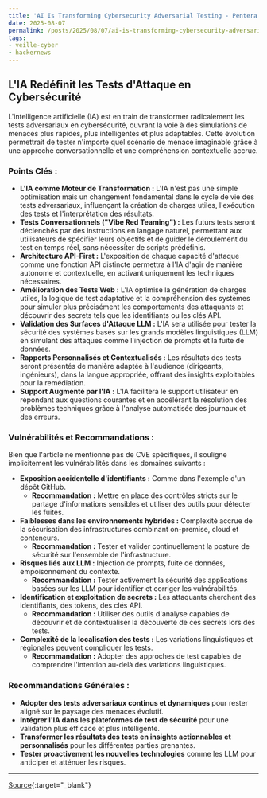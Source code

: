 ```yaml
---
title: 'AI Is Transforming Cybersecurity Adversarial Testing - Pentera Founder’s Vision'
date: 2025-08-07
permalink: /posts/2025/08/07/ai-is-transforming-cybersecurity-adversarial-testing-pentera-founders-vision/
tags:
- veille-cyber
- hackernews
---
```

## L'IA Redéfinit les Tests d'Attaque en Cybersécurité

L'intelligence artificielle (IA) est en train de transformer radicalement les tests adversariaux en cybersécurité, ouvrant la voie à des simulations de menaces plus rapides, plus intelligentes et plus adaptables. Cette évolution permettrait de tester n'importe quel scénario de menace imaginable grâce à une approche conversationnelle et une compréhension contextuelle accrue.

### Points Clés :

*   **L'IA comme Moteur de Transformation :** L'IA n'est pas une simple optimisation mais un changement fondamental dans le cycle de vie des tests adversariaux, influençant la création de charges utiles, l'exécution des tests et l'interprétation des résultats.
*   **Tests Conversationnels ("Vibe Red Teaming") :** Les futurs tests seront déclenchés par des instructions en langage naturel, permettant aux utilisateurs de spécifier leurs objectifs et de guider le déroulement du test en temps réel, sans nécessiter de scripts prédéfinis.
*   **Architecture API-First :** L'exposition de chaque capacité d'attaque comme une fonction API distincte permettra à l'IA d'agir de manière autonome et contextuelle, en activant uniquement les techniques nécessaires.
*   **Amélioration des Tests Web :** L'IA optimise la génération de charges utiles, la logique de test adaptative et la compréhension des systèmes pour simuler plus précisément les comportements des attaquants et découvrir des secrets tels que les identifiants ou les clés API.
*   **Validation des Surfaces d'Attaque LLM :** L'IA sera utilisée pour tester la sécurité des systèmes basés sur les grands modèles linguistiques (LLM) en simulant des attaques comme l'injection de prompts et la fuite de données.
*   **Rapports Personnalisés et Contextualisés :** Les résultats des tests seront présentés de manière adaptée à l'audience (dirigeants, ingénieurs), dans la langue appropriée, offrant des insights exploitables pour la remédiation.
*   **Support Augmenté par l'IA :** L'IA facilitera le support utilisateur en répondant aux questions courantes et en accélérant la résolution des problèmes techniques grâce à l'analyse automatisée des journaux et des erreurs.

### Vulnérabilités et Recommandations :

Bien que l'article ne mentionne pas de CVE spécifiques, il souligne implicitement les vulnérabilités dans les domaines suivants :

*   **Exposition accidentelle d'identifiants :** Comme dans l'exemple d'un dépôt GitHub.
    *   **Recommandation :** Mettre en place des contrôles stricts sur le partage d'informations sensibles et utiliser des outils pour détecter les fuites.
*   **Faiblesses dans les environnements hybrides :** Complexité accrue de la sécurisation des infrastructures combinant on-premise, cloud et conteneurs.
    *   **Recommandation :** Tester et valider continuellement la posture de sécurité sur l'ensemble de l'infrastructure.
*   **Risques liés aux LLM :** Injection de prompts, fuite de données, empoisonnement du contexte.
    *   **Recommandation :** Tester activement la sécurité des applications basées sur les LLM pour identifier et corriger les vulnérabilités.
*   **Identification et exploitation de secrets :** Les attaquants cherchent des identifiants, des tokens, des clés API.
    *   **Recommandation :** Utiliser des outils d'analyse capables de découvrir et de contextualiser la découverte de ces secrets lors des tests.
*   **Complexité de la localisation des tests :** Les variations linguistiques et régionales peuvent compliquer les tests.
    *   **Recommandation :** Adopter des approches de test capables de comprendre l'intention au-delà des variations linguistiques.

### Recommandations Générales :

*   **Adopter des tests adversariaux continus et dynamiques** pour rester aligné sur le paysage des menaces évolutif.
*   **Intégrer l'IA dans les plateformes de test de sécurité** pour une validation plus efficace et plus intelligente.
*   **Transformer les résultats des tests en insights actionnables et personnalisés** pour les différentes parties prenantes.
*   **Tester proactivement les nouvelles technologies** comme les LLM pour anticiper et atténuer les risques.

---
[Source](https://thehackernews.com/2025/08/ai-is-transforming-cybersecurity.html){:target="_blank"}
